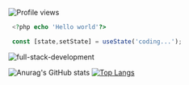 ![Profile views](https://gpvc.arturio.dev/WalidMoultamiss)




```php
 <?php echo 'Hello world'?>
```
```js
 const [state,setState] = useState('coding...');
```

![full-stack-development](https://user-images.githubusercontent.com/77829205/124051039-9ab94900-da13-11eb-9654-1d79bf3cfe37.gif)


![Anurag's GitHub stats](https://github-readme-stats.vercel.app/api?username=WalidMoultamiss&show_icons=true&theme=radical)
[![Top Langs](https://github-readme-stats.vercel.app/api/top-langs/?username=WalidMoultamiss&layout=compact)](https://github.com/anuraghazra/github-readme-stats)



